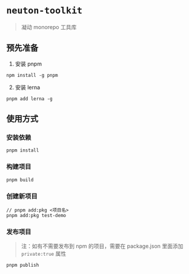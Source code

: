 # `neuton-toolkit`

> 凝动 monorepo 工具库

## 预先准备

1. 安装 pnpm

```
npm install -g pnpm
```

2. 安装 lerna

```
pnpm add lerna -g
```

## 使用方式

### 安装依赖

```
pnpm install
```

### 构建项目

```
pnpm build
```

### 创建新项目

```
// pnpm add:pkg <项目名>
pnpm add:pkg test-demo
```

### 发布项目

> 注：如有不需要发布到 npm 的项目，需要在 package.json 里面添加 `private:true` 属性

```
pnpm publish
```
